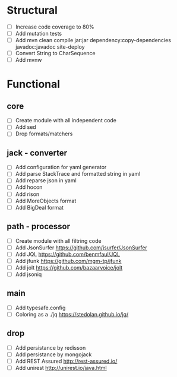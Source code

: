 # Structural
- [ ] Increase code coverage to 80%
- [ ] Add mutation tests
- [ ] Add mvn clean compile jar:jar dependency:copy-dependencies javadoc:javadoc site-deploy
- [ ] Convert String to CharSequence
- [ ] Add mvnw

# Functional
## core
- [ ] Create module with all independent code
- [ ] Add sed
- [ ] Drop formats/matchers

## jack - converter
- [ ] Add configuration for yaml generator
- [ ] Add parse StackTrace and formatted string in yaml
- [ ] Add reparse json in yaml
- [ ] Add hocon
- [ ] Add rison
- [ ] Add MoreObjects format
- [ ] Add BigDeal format

## path - processor
- [ ] Create module with all filtring code
- [ ] Add JsonSurfer https://github.com/jsurfer/JsonSurfer
- [ ] Add JQL https://github.com/benmfaul/JQL 
- [ ] Add jfunk https://github.com/mgm-tp/jfunk
- [ ] Add jolt https://github.com/bazaarvoice/jolt
- [ ] Add jsoniq

## main
- [ ] Add typesafe.config
- [ ] Coloring as a ./jq https://stedolan.github.io/jq/

## drop
- [ ] Add persistance by redisson
- [ ] Add persistance by mongojack
- [ ] Add REST Assured http://rest-assured.io/
- [ ] Add unirest http://unirest.io/java.html
